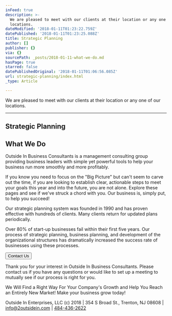 ```yaml
---
inFeed: true
description: >-
  We are pleased to meet with our clients at their location or any one of our
  locations.
dateModified: '2018-01-11T01:23:22.759Z'
datePublished: '2018-01-11T01:23:25.088Z'
title: Strategic Planning
author: []
publisher: {}
via: {}
sourcePath: _posts/2018-01-11-what-we-do.md
hasPage: true
starred: false
datePublishedOriginal: '2018-01-11T01:06:56.085Z'
url: strategic-planning/index.html
_type: Article

---
```

We are pleased to meet with our clients at their location or any one of our locations.

---

## Strategic Planning

## What We Do

Outside In Business Consultants is a management consulting group providing business leaders with simple yet powerful tools to help your business run more smoothly and more profitably.

If you know you need to focus on the "Big Picture" but can't seem to carve out the time, if you are looking to establish clear, actionable steps to meet your goals this year and into the future, you are not alone. Explore these pages and see if we've struck a chord with you. Our business is, simply put, to help you succeed!

Our strategic planning system was founded in 1990 and has proven effective with hundreds of clients. Many clients return for updated plans periodically.

Over 80% of start-up businesses fail within their first five years. Our process of strategic planning, business planning, and development of the organizational structures has dramatically increased the success rate of businesses using these processes.

<button data-role="cta" style="">Contact Us</button>

Thank you for your interest in Outside In Business Consultants. Please contact us if you have any questions or would like to set up a meeting to mutually see if our process is right for you.

We Will Find a Right Way For Your Company's Growth and Help You Reach an Entirely New Market! Make your business grow today!

Outside In Enterprises, LLC (c) 2018 | 354 S Broad St., Trenton, NJ 08608 | info@2outsidein.com | [484-436-2622][0]

[0]: tel:2152437400
